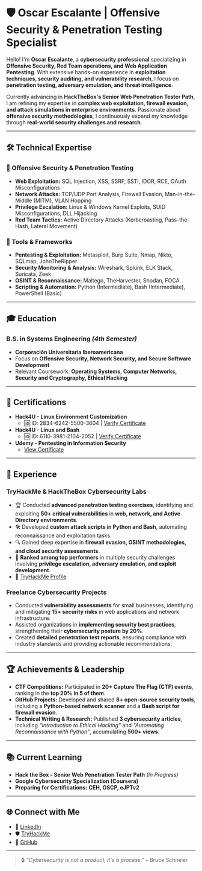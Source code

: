 # 🛡️ Oscar Escalante | Offensive Security & Penetration Testing Specialist  

Hello! I'm **Oscar Escalante**, a **cybersecurity professional** specializing in **Offensive Security, Red Team operations, and Web Application Pentesting**. With extensive hands-on experience in **exploitation techniques, security auditing, and vulnerability research**, I focus on **penetration testing, adversary emulation, and threat intelligence**.  

Currently advancing in **HackTheBox's Senior Web Penetration Tester Path**, I am refining my expertise in **complex web exploitation, firewall evasion, and attack simulations in enterprise environments**. Passionate about **offensive security methodologies**, I continuously expand my knowledge through **real-world security challenges and research**.  

---

## 🛠 Technical Expertise  

### 🔹 Offensive Security & Penetration Testing  
- **Web Exploitation:** SQL Injection, XSS, SSRF, SSTI, IDOR, RCE, OAuth Misconfigurations  
- **Network Attacks:** TCP/UDP Port Analysis, Firewall Evasion, Man-in-the-Middle (MITM), VLAN Hopping  
- **Privilege Escalation:** Linux & Windows Kernel Exploits, SUID Misconfigurations, DLL Hijacking  
- **Red Team Tactics:** Active Directory Attacks (Kerberoasting, Pass-the-Hash, Lateral Movement)  

### 🔹 Tools & Frameworks  
- **Pentesting & Exploitation:** Metasploit, Burp Suite, Nmap, Nikto, SQLmap, JohnTheRipper  
- **Security Monitoring & Analysis:** Wireshark, Splunk, ELK Stack, Suricata, Zeek  
- **OSINT & Reconnaissance:** Maltego, TheHarvester, Shodan, FOCA  
- **Scripting & Automation:** Python (Intermediate), Bash (Intermediate), PowerShell (Basic)  

---

## 🎓 Education  
### **B.S. in Systems Engineering** *(4th Semester)*  
- **Corporación Universitaria Iberoamericana**  
- Focus on **Offensive Security, Network Security, and Secure Software Development**  
- Relevant Coursework: **Operating Systems, Computer Networks, Security and Cryptography, Ethical Hacking**  

---

## 📜 Certifications  
- **Hack4U - Linux Environment Customization**  
  - 🆔 ID: 2834-6242-5500-3604 | [Verify Certificate](https://hack4u.io/check-certificate/)  
- **Hack4U - Linux and Bash**  
  - 🆔 ID: 6110-3981-2104-2052 | [Verify Certificate](https://hack4u.io/check-certificate/)  
- **Udemy - Pentesting in Information Security**  
  - [View Certificate](https://www.udemy.com/certificate/UC-e40c7171-613b-4cf5-9317-59efc7b2c9a9/)  

---

## 💼 Experience  

### **TryHackMe & HackTheBox Cybersecurity Labs**  
- 🏆 Conducted **advanced penetration testing exercises**, identifying and exploiting **50+ critical vulnerabilities** in **web, network, and Active Directory environments**.  
- 🛠 Developed **custom attack scripts in Python and Bash**, automating reconnaissance and exploitation tasks.  
- 🔍 Gained deep expertise in **firewall evasion, OSINT methodologies, and cloud security assessments**.  
- 🌟 **Ranked among top performers** in multiple security challenges involving **privilege escalation, adversary emulation, and exploit development**.  
- 📌 [TryHackMe Profile](https://tryhackme.com/r/p/PhilosopherMan08)  

### **Freelance Cybersecurity Projects**  
- Conducted **vulnerability assessments** for small businesses, identifying and mitigating **15+ security risks** in web applications and network infrastructure.  
- Assisted organizations in **implementing security best practices**, strengthening their **cybersecurity posture by 20%**.  
- Created **detailed penetration test reports**, ensuring compliance with industry standards and providing actionable recommendations.  

---

## 🏆 Achievements & Leadership  
- **CTF Competitions:** Participated in **20+ Capture The Flag (CTF) events**, ranking in the **top 20% in 5 of them**.  
- **GitHub Projects:** Developed and shared **8+ open-source security tools**, including a **Python-based network scanner** and a **Bash script for firewall evasion**.  
- **Technical Writing & Research:** Published **3 cybersecurity articles**, including *"Introduction to Ethical Hacking"* and *"Automating Reconnaissance with Python"*, accumulating **500+ views**.  

---

## 📚 Current Learning  
- **Hack the Box - Senior Web Penetration Tester Path** *(In Progress)*  
- **Google Cybersecurity Specialization (Coursera)**  
- **Preparing for Certifications:** **CEH, OSCP, eJPTv2**  

---

## 🌐 Connect with Me  
- 💼 [LinkedIn](https://www.linkedin.com/in/oscarescalantecam)  
- 🛡️ [TryHackMe](https://tryhackme.com/r/p/PhilosopherMan08)  
- 🔗 [GitHub](https://github.com/Philosopher-Man)  

---

> 🔒 *"Cybersecurity is not a product, it's a process."* – Bruce Schneier  
